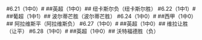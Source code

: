 #6.21（1中0）#
##英超（1中0）##
纽卡斯尔负（纽卡斯尔胜）
#6.22（1中1）#
##葡超（1中1）##
波尔蒂芒胜（波尔蒂芒胜）
#6.24（1中0）#
##西甲（1中0）##
阿拉维斯平（阿拉维斯负）
#6.27（1中0）#
##英超（1中0）##
维拉让胜（让平）
#6.28（1中0）#
##英超（1中0）##
沃特福德胜（负）